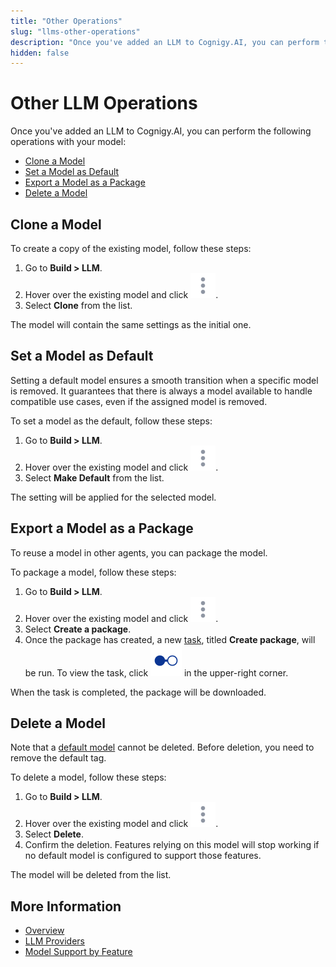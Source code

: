 ```yaml
---
title: "Other Operations"
slug: "llms-other-operations"
description: "Once you've added an LLM to Cognigy.AI, you can perform the following operations with your model: clone, set as default, export, or delete. "
hidden: false
---
```


# Other LLM Operations

Once you've added an LLM to Cognigy.AI, you can perform the following operations with your model:

- [Clone a Model](#clone-a-model)
- [Set a Model as Default](#set-a-model-as-default)
- [Export a Model as a Package](#export-a-model-as-a-package)
- [Delete a Model](#delete-a-model)

## Clone a Model

To create a copy of the existing model, follow these steps:

1. Go to **Build > LLM**.
2. Hover over the existing model and click ![vertical-ellipsis](../../../_assets/icons/vertical-ellipsis.svg).
3. Select **Clone** from the list.

The model will contain the same settings as the initial one.

## Set a Model as Default

Setting a default model ensures a smooth transition when a specific model is removed. It guarantees that there is always a model available to handle compatible use cases, even if the assigned model is removed.

To set a model as the default, follow these steps:

1. Go to **Build > LLM**.
2. Hover over the existing model and click ![vertical-ellipsis](../../../_assets/icons/vertical-ellipsis.svg).
3. Select **Make Default** from the list.

The setting will be applied for the selected model.

## Export a Model as a Package

To reuse a model in other agents, you can package the model.

To package a model, follow these steps:

1. Go to **Build > LLM**.
2. Hover over the existing model and click ![vertical-ellipsis](../../../_assets/icons/vertical-ellipsis.svg).
3. Select **Create a package**.
4. Once the package has created, a new [task](../../build/projects.md#tasks), titled **Create package**, will be run. To view the task, click ![task-menu](../../../_assets/icons/task-menu.svg) in the upper-right corner.

When the task is completed, the package will be downloaded.

## Delete a Model

Note that a [default model](#set-a-model-as-default) cannot be deleted. Before deletion, you need to remove the default tag.

To delete a model, follow these steps:

1. Go to **Build > LLM**.
2. Hover over the existing model and click ![vertical-ellipsis](../../../_assets/icons/vertical-ellipsis.svg).
3. Select **Delete**.
4. Confirm the deletion. Features relying on this model will stop working if no default model is configured to support those features.

The model will be deleted from the list.

## More Information

- [Overview](overview.md)
- [LLM Providers](providers/all-providers.md)
- [Model Support by Feature](model-support-by-feature.md)
